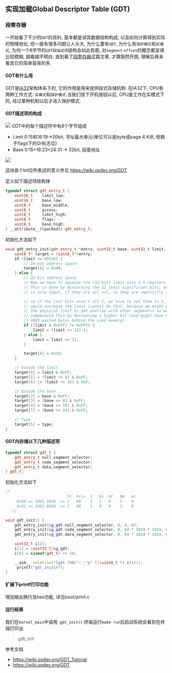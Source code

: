 ## 实现加载Global Descriptor Table (GDT)
 
 
### 段寄存器
一开始看了不少的`GDT`的资料, 基本都是讲其数据结构构成, 以及如何计算得到实际的物理地址, 但一直有很多问题让人头大, 为什么要有`GDT`, 为什么有`保护模式`和`实模式`, 为何一个8字节的`GDT段描述项`结构会如此奇葩, 对`segment` `offset`的概念都变得比较模糊, 越看越不明白. 直到看了[段寄存器](https://blog.csdn.net/michael2012zhao/article/details/5554023)这篇文章, 才算豁然开朗, 理解后再来看其它的简单容易的多.

#### GDT有什么用
GDT是[IA32](https://wiki.osdev.org/IA32_Architecture_Family)架构体系下的, 它的作用是用来提供段式存储机制.
在IA32下, CPU有两种工作方式: `实模式`和`保护模式`.当我们按下开机按钮以后, CPU是工作在实模式下的, 经过某种机制以后才进入保护模式.

#### GDT描述项的构成
![](https://wiki.osdev.org/images/f/f3/GDT_Entry.png)
GDT中的每个描述符中有8个字节组成
- Limit 0:15和16:19->20bit, 寻址最大单元(单位可以是byte或page 4 KiB, 依赖于flags下的Gr标志位)
- Base 0:15+16:23+24:31 -> 32bit, 段基地址 

![](https://wiki.osdev.org/images/6/68/Gdt_bits_fixed.png)

这块各个bit位所表述的意义参见 https://wiki.osdev.org/GDT

定义如下描述项结构体
```CPP
typedef struct gdt_entry_t {
	uint16_t 	limit_low;
	uint16_t 	base_low;
	uint8_t 	base_middle;
	uint8_t 	access;
	uint8_t 	limit_high;
	uint8_t     flags;
	uint8_t 	base_high;
} __attribute__((packed)) gdt_entry_t;

```

初始化方法如下
```CPP
void gdt_entry_init(gdt_entry_t *entry, uint32_t base, uint32_t limit, uint8_t type) {
	uint8_t* target = (uint8_t*)entry;
    if (limit <= 65536) {
        // 16-bit address space
        target[6] = 0x40;
    } else {
        // 32-bit address space
        // Now we have to squeeze the (32-bit) limit into 2.5 regiters (20-bit).
        // This is done by discarding the 12 least significant bits, but this
        // is only legal, if they are all ==1, so they are implicitly still there

        // so if the last bits aren't all 1, we have to set them to 1, but this
        // would increase the limit (cannot do that, because we might go beyond
        // the physical limit or get overlap with other segments) so we have to
        // compensate this by decreasing a higher bit (and might have up to
        // 4095 wasted bytes behind the used memory)
		if ((limit & 0xFFF) != 0xFFF) {
			limit = (limit >> 12)-1;
        } else {
        	limit = limit >> 12;
        }

        target[6] = 0xC0;
    }

    // Encode the limit
    target[0] = limit & 0xFF;
    target[1] = (limit >> 8) & 0xFF;
    target[6] |= (limit >> 16) & 0xF;

    // Encode the base
    target[2] = base & 0xFF;
    target[3] = (base >> 8) & 0xFF;
    target[4] = (base >> 16) & 0xFF;
    target[7] = (base >> 24) & 0xFF;

    // Type
    target[5] = type;
}
```

#### GDT内存储以下几种描述项
```CPP
typedef struct gdt_t {
	gdt_entry_t null_segment_selector;
	gdt_entry_t code_segment_selector;
	gdt_entry_t data_segment_selector;
} gdt_t;
```

初始化方法如下
```CPP
/*
                           Pr  Priv  S   Ex  DC   RW   Ac
     0x9A == 1001 1010  == 1   00    1   1   0    1    0
     0x92 == 1001 0010  == 1   00    1   0   0    1    0
   */

void gdt_init() {
    gdt_entry_init(&g_gdt.null_segment_selector, 0, 0, 0);
    gdt_entry_init(&g_gdt.code_segment_selector, 0, 64 * 1024 * 1024, 0x9A);
    gdt_entry_init(&g_gdt.data_segment_selector, 0, 64 * 1024 * 1024, 0x92);

    uint32_t i[2];
    i[1] = (uint32_t)&g_gdt;
    i[0] = sizeof(gdt_t) << 16;

    __asm__ volatile("lgdt (%0)": :"p" (((uint8_t *) i)+2));
     printf("gdt_init\n");
}
```

#### 扩展下printf打印功能
增加输出换行及hex功能, 详见boot/print.c

#### 运行结果
我们在`kernel_main`中调用` gdt_init()` 终端运行`make run`后启动系统会看到在终端打印出
> gdt_init


参考文档 
- https://wiki.osdev.org/GDT_Tutorial
- https://wiki.osdev.org/GDT





